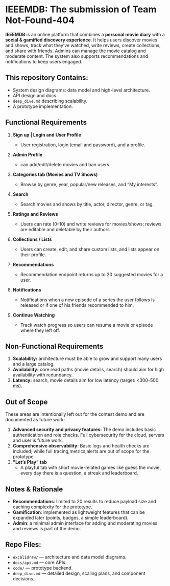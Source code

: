 
# IEEEMDB: The submission of Team Not-Found-404

**IEEEMDB** is an online platform that combines a **personal movie diary** with a **social & gamified discovery experience**. It helps users discover movies and shows, track what they’ve watched, write reviews, create collections, and share with friends. Admins can manage the movie catalog and moderate content. The system also supports recommendations and notifications to keep users engaged.

## This repository Contains:

- System design diagrams: data model and high-level architecture.  
- API design and docs. 
- `deep_dive.md` describing scalability.
- A prototype implementation.  

## Functional Requirements
1. **Sign up | Login and User Profile**  
    - User registration, login (email and password), and a profile.

2. **Admin Profile** 
    - can add/edit/delete movies and ban users.

3. **Categories tab (Movies and TV Shows)**  
    - Browse by genre, year, popular/new releases, and “My interests”.

4. **Search**  
    - Search movies and shows by title, actor, director, genre, or tag.

5. **Ratings and Reviews**  
    - Users can rate (0–10) and write reviews for movies/shows; reviews are editable and deletable by their authors.

6. **Collections / Lists**  
    - Users can create, edit, and share custom lists, and lists appear on their profile.

7. **Recommendations**  
    - Recommendation endpoint returns up to 20 suggested movies for a user.

8. **Notifications**  
    - Notifications when a new episode of a series the user follows is released or if one of his friends recommended to him.

8. **Continue Watching**  
    - Track watch progress so users can resume a movie or episode where they left off.


## Non-Functional Requirements
1. **Scalability:** architecture must be able to grow and support many users and a large catalog.  
2. **Availability:** core read paths (movie details, search) should aim for high availability with redundancy.  
3. **Latency:** search, movie details aim for low latency (target: <300–500 ms).  


## Out of Scope
These areas are intentionally left out for the contest demo and are documented as future work:

1. **Advanced security and privacy features:** The demo includes basic authentication and role checks. Full cybersecurity for the cloud, servers and user is future work.  
3. **Comprehensive observability:** Basic logs and health checks are included; while full tracing,metrics,alerts are out of scope for the prototype.  
4. **"Let’s Play" tab**  
   - A playful tab with short movie-related games like guess the movie, every day there is a question, a streak and leaderboard.


## Notes & Rationale
- **Recommendations**: limited to 20 results to reduce payload size and caching complexity for the prototype.  
- **Gamification**: implemented as lightweight features that can be expanded later (points, badges, a simple leaderboard).  
- **Admin**: a minimal admin interface for adding and moderating movies and reviews is part of the demo.


## Repo Files:

- `excalidraw/` — architecture and data model diagrams.  
- `docs/api.md` — core APIs.  
- `code/` — prototype backend.  
- `deep_dive.md` — detailed design, scaling plans, and component decisions.  

